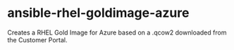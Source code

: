 # ansible-rhel-goldimage-azure
Creates a RHEL Gold Image for Azure based on a .qcow2 downloaded from the Customer Portal.
